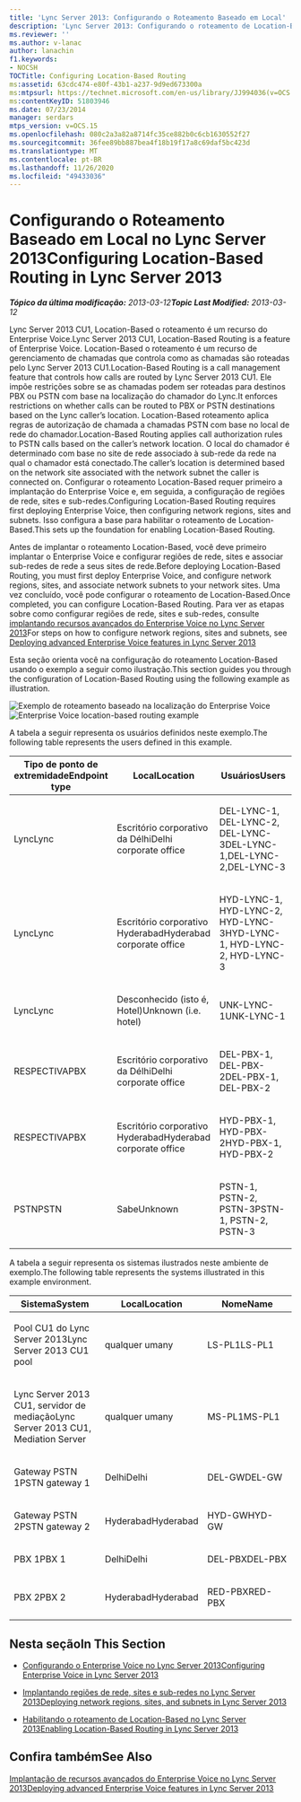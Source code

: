 ```yaml
---
title: 'Lync Server 2013: Configurando o Roteamento Baseado em Local'
description: 'Lync Server 2013: Configurando o roteamento de Location-Based.'
ms.reviewer: ''
ms.author: v-lanac
author: lanachin
f1.keywords:
- NOCSH
TOCTitle: Configuring Location-Based Routing
ms:assetid: 63cdc474-e80f-43b1-a237-9d9ed673300a
ms:mtpsurl: https://technet.microsoft.com/en-us/library/JJ994036(v=OCS.15)
ms:contentKeyID: 51803946
ms.date: 07/23/2014
manager: serdars
mtps_version: v=OCS.15
ms.openlocfilehash: 080c2a3a82a8714fc35ce882b0c6cb1630552f27
ms.sourcegitcommit: 36fee89bb887bea4f18b19f17a8c69daf5bc423d
ms.translationtype: MT
ms.contentlocale: pt-BR
ms.lasthandoff: 11/26/2020
ms.locfileid: "49433036"
---
```

# <a name="configuring-location-based-routing-in-lync-server-2013"></a><span data-ttu-id="09077-103">Configurando o Roteamento Baseado em Local no Lync Server 2013</span><span class="sxs-lookup"><span data-stu-id="09077-103">Configuring Location-Based Routing in Lync Server 2013</span></span>

<div data-xmlns="http://www.w3.org/1999/xhtml">

<div class="topic" data-xmlns="http://www.w3.org/1999/xhtml" data-msxsl="urn:schemas-microsoft-com:xslt" data-cs="https://msdn.microsoft.com/">

<div data-asp="https://msdn2.microsoft.com/asp">



</div>

<div id="mainSection">

<div id="mainBody"><span data-ttu-id="09077-104">

<span> </span></span><span class="sxs-lookup"><span data-stu-id="09077-104">

<span> </span></span></span>

<span data-ttu-id="09077-105">_**Tópico da última modificação:** 2013-03-12_</span><span class="sxs-lookup"><span data-stu-id="09077-105">_**Topic Last Modified:** 2013-03-12_</span></span>

<span data-ttu-id="09077-106">Lync Server 2013 CU1, Location-Based o roteamento é um recurso do Enterprise Voice.</span><span class="sxs-lookup"><span data-stu-id="09077-106">Lync Server 2013 CU1, Location-Based Routing is a feature of Enterprise Voice.</span></span> <span data-ttu-id="09077-107">Location-Based o roteamento é um recurso de gerenciamento de chamadas que controla como as chamadas são roteadas pelo Lync Server 2013 CU1.</span><span class="sxs-lookup"><span data-stu-id="09077-107">Location-Based Routing is a call management feature that controls how calls are routed by Lync Server 2013 CU1.</span></span> <span data-ttu-id="09077-108">Ele impõe restrições sobre se as chamadas podem ser roteadas para destinos PBX ou PSTN com base na localização do chamador do Lync.</span><span class="sxs-lookup"><span data-stu-id="09077-108">It enforces restrictions on whether calls can be routed to PBX or PSTN destinations based on the Lync caller’s location.</span></span> <span data-ttu-id="09077-109">Location-Based roteamento aplica regras de autorização de chamada a chamadas PSTN com base no local de rede do chamador.</span><span class="sxs-lookup"><span data-stu-id="09077-109">Location-Based Routing applies call authorization rules to PSTN calls based on the caller’s network location.</span></span> <span data-ttu-id="09077-110">O local do chamador é determinado com base no site de rede associado à sub-rede da rede na qual o chamador está conectado.</span><span class="sxs-lookup"><span data-stu-id="09077-110">The caller’s location is determined based on the network site associated with the network subnet the caller is connected on.</span></span> <span data-ttu-id="09077-111">Configurar o roteamento Location-Based requer primeiro a implantação do Enterprise Voice e, em seguida, a configuração de regiões de rede, sites e sub-redes.</span><span class="sxs-lookup"><span data-stu-id="09077-111">Configuring Location-Based Routing requires first deploying Enterprise Voice, then configuring network regions, sites and subnets.</span></span> <span data-ttu-id="09077-112">Isso configura a base para habilitar o roteamento de Location-Based.</span><span class="sxs-lookup"><span data-stu-id="09077-112">This sets up the foundation for enabling Location-Based Routing.</span></span>

<span data-ttu-id="09077-113">Antes de implantar o roteamento Location-Based, você deve primeiro implantar o Enterprise Voice e configurar regiões de rede, sites e associar sub-redes de rede a seus sites de rede.</span><span class="sxs-lookup"><span data-stu-id="09077-113">Before deploying Location-Based Routing, you must first deploy Enterprise Voice, and configure network regions, sites, and associate network subnets to your network sites.</span></span> <span data-ttu-id="09077-114">Uma vez concluído, você pode configurar o roteamento de Location-Based.</span><span class="sxs-lookup"><span data-stu-id="09077-114">Once completed, you can configure Location-Based Routing.</span></span> <span data-ttu-id="09077-115">Para ver as etapas sobre como configurar regiões de rede, sites e sub-redes, consulte [implantando recursos avançados do Enterprise Voice no Lync Server 2013](lync-server-2013-deploying-advanced-enterprise-voice-features.md)</span><span class="sxs-lookup"><span data-stu-id="09077-115">For steps on how to configure network regions, sites and subnets, see [Deploying advanced Enterprise Voice features in Lync Server 2013](lync-server-2013-deploying-advanced-enterprise-voice-features.md)</span></span>

<span data-ttu-id="09077-116">Esta seção orienta você na configuração do roteamento Location-Based usando o exemplo a seguir como ilustração.</span><span class="sxs-lookup"><span data-stu-id="09077-116">This section guides you through the configuration of Location-Based Routing using the following example as illustration.</span></span>

<span data-ttu-id="09077-117">![Exemplo de roteamento baseado na localização do Enterprise Voice](images/JJ994036.b6ef5afc-36ac-406f-8ec2-a87532b20612(OCS.15).png "Exemplo de roteamento baseado na localização do Enterprise Voice")</span><span class="sxs-lookup"><span data-stu-id="09077-117">![Enterprise Voice location-based routing example](images/JJ994036.b6ef5afc-36ac-406f-8ec2-a87532b20612(OCS.15).png "Enterprise Voice location-based routing example")</span></span>

  
<span data-ttu-id="09077-118">A tabela a seguir representa os usuários definidos neste exemplo.</span><span class="sxs-lookup"><span data-stu-id="09077-118">The following table represents the users defined in this example.</span></span>


<table>
<colgroup>
<col style="width: 33%" />
<col style="width: 33%" />
<col style="width: 33%" />
</colgroup>
<thead>
<tr class="header">
<th><span data-ttu-id="09077-119">Tipo de ponto de extremidade</span><span class="sxs-lookup"><span data-stu-id="09077-119">Endpoint type</span></span></th>
<th><span data-ttu-id="09077-120">Local</span><span class="sxs-lookup"><span data-stu-id="09077-120">Location</span></span></th>
<th><span data-ttu-id="09077-121">Usuários</span><span class="sxs-lookup"><span data-stu-id="09077-121">Users</span></span></th>
</tr>
</thead>
<tbody>
<tr class="odd">
<td><p><span data-ttu-id="09077-122">Lync</span><span class="sxs-lookup"><span data-stu-id="09077-122">Lync</span></span></p></td>
<td><p><span data-ttu-id="09077-123">Escritório corporativo da Délhi</span><span class="sxs-lookup"><span data-stu-id="09077-123">Delhi corporate office</span></span></p></td>
<td><p><span data-ttu-id="09077-124">DEL-LYNC-1, DEL-LYNC-2, DEL-LYNC-3</span><span class="sxs-lookup"><span data-stu-id="09077-124">DEL-LYNC-1,DEL-LYNC-2,DEL-LYNC-3</span></span></p></td>
</tr>
<tr class="even">
<td><p><span data-ttu-id="09077-125">Lync</span><span class="sxs-lookup"><span data-stu-id="09077-125">Lync</span></span></p></td>
<td><p><span data-ttu-id="09077-126">Escritório corporativo Hyderabad</span><span class="sxs-lookup"><span data-stu-id="09077-126">Hyderabad corporate office</span></span></p></td>
<td><p><span data-ttu-id="09077-127">HYD-LYNC-1, HYD-LYNC-2, HYD-LYNC-3</span><span class="sxs-lookup"><span data-stu-id="09077-127">HYD-LYNC-1, HYD-LYNC-2, HYD-LYNC-3</span></span></p></td>
</tr>
<tr class="odd">
<td><p><span data-ttu-id="09077-128">Lync</span><span class="sxs-lookup"><span data-stu-id="09077-128">Lync</span></span></p></td>
<td><p><span data-ttu-id="09077-129">Desconhecido (isto é, Hotel)</span><span class="sxs-lookup"><span data-stu-id="09077-129">Unknown (i.e. hotel)</span></span></p></td>
<td><p><span data-ttu-id="09077-130">UNK-LYNC-1</span><span class="sxs-lookup"><span data-stu-id="09077-130">UNK-LYNC-1</span></span></p></td>
</tr>
<tr class="even">
<td><p><span data-ttu-id="09077-131">RESPECTIVA</span><span class="sxs-lookup"><span data-stu-id="09077-131">PBX</span></span></p></td>
<td><p><span data-ttu-id="09077-132">Escritório corporativo da Délhi</span><span class="sxs-lookup"><span data-stu-id="09077-132">Delhi corporate office</span></span></p></td>
<td><p><span data-ttu-id="09077-133">DEL-PBX-1, DEL-PBX-2</span><span class="sxs-lookup"><span data-stu-id="09077-133">DEL-PBX-1, DEL-PBX-2</span></span></p></td>
</tr>
<tr class="odd">
<td><p><span data-ttu-id="09077-134">RESPECTIVA</span><span class="sxs-lookup"><span data-stu-id="09077-134">PBX</span></span></p></td>
<td><p><span data-ttu-id="09077-135">Escritório corporativo Hyderabad</span><span class="sxs-lookup"><span data-stu-id="09077-135">Hyderabad corporate office</span></span></p></td>
<td><p><span data-ttu-id="09077-136">HYD-PBX-1, HYD-PBX-2</span><span class="sxs-lookup"><span data-stu-id="09077-136">HYD-PBX-1, HYD-PBX-2</span></span></p></td>
</tr>
<tr class="even">
<td><p><span data-ttu-id="09077-137">PSTN</span><span class="sxs-lookup"><span data-stu-id="09077-137">PSTN</span></span></p></td>
<td><p><span data-ttu-id="09077-138">Sabe</span><span class="sxs-lookup"><span data-stu-id="09077-138">Unknown</span></span></p></td>
<td><p><span data-ttu-id="09077-139">PSTN-1, PSTN-2, PSTN-3</span><span class="sxs-lookup"><span data-stu-id="09077-139">PSTN-1, PSTN-2, PSTN-3</span></span></p></td>
</tr>
</tbody>
</table>

  

<span data-ttu-id="09077-140">A tabela a seguir representa os sistemas ilustrados neste ambiente de exemplo.</span><span class="sxs-lookup"><span data-stu-id="09077-140">The following table represents the systems illustrated in this example environment.</span></span>


<table>
<colgroup>
<col style="width: 33%" />
<col style="width: 33%" />
<col style="width: 33%" />
</colgroup>
<thead>
<tr class="header">
<th><span data-ttu-id="09077-141">Sistema</span><span class="sxs-lookup"><span data-stu-id="09077-141">System</span></span></th>
<th><span data-ttu-id="09077-142">Local</span><span class="sxs-lookup"><span data-stu-id="09077-142">Location</span></span></th>
<th><span data-ttu-id="09077-143">Nome</span><span class="sxs-lookup"><span data-stu-id="09077-143">Name</span></span></th>
</tr>
</thead>
<tbody>
<tr class="odd">
<td><p><span data-ttu-id="09077-144">Pool CU1 do Lync Server 2013</span><span class="sxs-lookup"><span data-stu-id="09077-144">Lync Server 2013 CU1 pool</span></span></p></td>
<td><p><span data-ttu-id="09077-145">qualquer um</span><span class="sxs-lookup"><span data-stu-id="09077-145">any</span></span></p></td>
<td><p><span data-ttu-id="09077-146">LS-PL1</span><span class="sxs-lookup"><span data-stu-id="09077-146">LS-PL1</span></span></p></td>
</tr>
<tr class="even">
<td><p><span data-ttu-id="09077-147">Lync Server 2013 CU1, servidor de mediação</span><span class="sxs-lookup"><span data-stu-id="09077-147">Lync Server 2013 CU1, Mediation Server</span></span></p></td>
<td><p><span data-ttu-id="09077-148">qualquer um</span><span class="sxs-lookup"><span data-stu-id="09077-148">any</span></span></p></td>
<td><p><span data-ttu-id="09077-149">MS-PL1</span><span class="sxs-lookup"><span data-stu-id="09077-149">MS-PL1</span></span></p></td>
</tr>
<tr class="odd">
<td><p><span data-ttu-id="09077-150">Gateway PSTN 1</span><span class="sxs-lookup"><span data-stu-id="09077-150">PSTN gateway 1</span></span></p></td>
<td><p><span data-ttu-id="09077-151">Delhi</span><span class="sxs-lookup"><span data-stu-id="09077-151">Delhi</span></span></p></td>
<td><p><span data-ttu-id="09077-152">DEL-GW</span><span class="sxs-lookup"><span data-stu-id="09077-152">DEL-GW</span></span></p></td>
</tr>
<tr class="even">
<td><p><span data-ttu-id="09077-153">Gateway PSTN 2</span><span class="sxs-lookup"><span data-stu-id="09077-153">PSTN gateway 2</span></span></p></td>
<td><p><span data-ttu-id="09077-154">Hyderabad</span><span class="sxs-lookup"><span data-stu-id="09077-154">Hyderabad</span></span></p></td>
<td><p><span data-ttu-id="09077-155">HYD-GW</span><span class="sxs-lookup"><span data-stu-id="09077-155">HYD-GW</span></span></p></td>
</tr>
<tr class="odd">
<td><p><span data-ttu-id="09077-156">PBX 1</span><span class="sxs-lookup"><span data-stu-id="09077-156">PBX 1</span></span></p></td>
<td><p><span data-ttu-id="09077-157">Delhi</span><span class="sxs-lookup"><span data-stu-id="09077-157">Delhi</span></span></p></td>
<td><p><span data-ttu-id="09077-158">DEL-PBX</span><span class="sxs-lookup"><span data-stu-id="09077-158">DEL-PBX</span></span></p></td>
</tr>
<tr class="even">
<td><p><span data-ttu-id="09077-159">PBX 2</span><span class="sxs-lookup"><span data-stu-id="09077-159">PBX 2</span></span></p></td>
<td><p><span data-ttu-id="09077-160">Hyderabad</span><span class="sxs-lookup"><span data-stu-id="09077-160">Hyderabad</span></span></p></td>
<td><p><span data-ttu-id="09077-161">RED-PBX</span><span class="sxs-lookup"><span data-stu-id="09077-161">RED-PBX</span></span></p></td>
</tr>
</tbody>
</table>


<div>

## <a name="in-this-section"></a><span data-ttu-id="09077-162">Nesta seção</span><span class="sxs-lookup"><span data-stu-id="09077-162">In This Section</span></span>

  - [<span data-ttu-id="09077-163">Configurando o Enterprise Voice no Lync Server 2013</span><span class="sxs-lookup"><span data-stu-id="09077-163">Configuring Enterprise Voice in Lync Server 2013</span></span>](lync-server-2013-configuring-enterprise-voice.md)

  - [<span data-ttu-id="09077-164">Implantando regiões de rede, sites e sub-redes no Lync Server 2013</span><span class="sxs-lookup"><span data-stu-id="09077-164">Deploying network regions, sites, and subnets in Lync Server 2013</span></span>](lync-server-2013-deploying-network-regions-sites-and-subnets.md)

  - [<span data-ttu-id="09077-165">Habilitando o roteamento de Location-Based no Lync Server 2013</span><span class="sxs-lookup"><span data-stu-id="09077-165">Enabling Location-Based Routing in Lync Server 2013</span></span>](lync-server-2013-enabling-location-based-routing.md)

</div>

<div>

## <a name="see-also"></a><span data-ttu-id="09077-166">Confira também</span><span class="sxs-lookup"><span data-stu-id="09077-166">See Also</span></span>


[<span data-ttu-id="09077-167">Implantação de recursos avançados do Enterprise Voice no Lync Server 2013</span><span class="sxs-lookup"><span data-stu-id="09077-167">Deploying advanced Enterprise Voice features in Lync Server 2013</span></span>](lync-server-2013-deploying-advanced-enterprise-voice-features.md)  
  

<span data-ttu-id="09077-168"></div>

</div>

<span> </span>

</div>

</div>

</span><span class="sxs-lookup"><span data-stu-id="09077-168"></div>

</div>

<span> </span>

</div>

</div>

</span></span></div>

